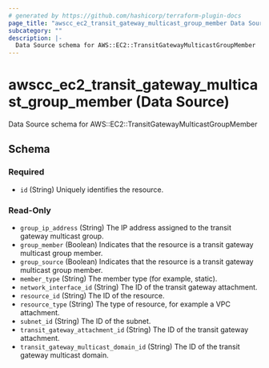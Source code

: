 ```yaml
---
# generated by https://github.com/hashicorp/terraform-plugin-docs
page_title: "awscc_ec2_transit_gateway_multicast_group_member Data Source - terraform-provider-awscc"
subcategory: ""
description: |-
  Data Source schema for AWS::EC2::TransitGatewayMulticastGroupMember
---
```


# awscc_ec2_transit_gateway_multicast_group_member (Data Source)

Data Source schema for AWS::EC2::TransitGatewayMulticastGroupMember



<!-- schema generated by tfplugindocs -->
## Schema

### Required

- `id` (String) Uniquely identifies the resource.

### Read-Only

- `group_ip_address` (String) The IP address assigned to the transit gateway multicast group.
- `group_member` (Boolean) Indicates that the resource is a transit gateway multicast group member.
- `group_source` (Boolean) Indicates that the resource is a transit gateway multicast group member.
- `member_type` (String) The member type (for example, static).
- `network_interface_id` (String) The ID of the transit gateway attachment.
- `resource_id` (String) The ID of the resource.
- `resource_type` (String) The type of resource, for example a VPC attachment.
- `subnet_id` (String) The ID of the subnet.
- `transit_gateway_attachment_id` (String) The ID of the transit gateway attachment.
- `transit_gateway_multicast_domain_id` (String) The ID of the transit gateway multicast domain.
